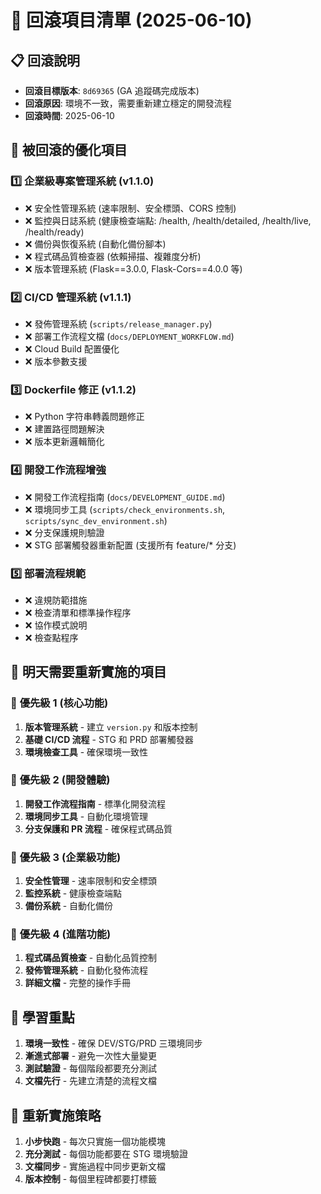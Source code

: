 # 🔄 回滾項目清單 (2025-06-10)

## 📋 回滾說明
- **回滾目標版本**: `8d69365` (GA 追蹤碼完成版本)
- **回滾原因**: 環境不一致，需要重新建立穩定的開發流程
- **回滾時間**: 2025-06-10

## 🚫 被回滾的優化項目

### 1️⃣ **企業級專案管理系統** (v1.1.0)
- ❌ 安全性管理系統 (速率限制、安全標頭、CORS 控制)
- ❌ 監控與日誌系統 (健康檢查端點: /health, /health/detailed, /health/live, /health/ready)
- ❌ 備份與恢復系統 (自動化備份腳本)
- ❌ 程式碼品質檢查器 (依賴掃描、複雜度分析)
- ❌ 版本管理系統 (Flask==3.0.0, Flask-Cors==4.0.0 等)

### 2️⃣ **CI/CD 管理系統** (v1.1.1)
- ❌ 發佈管理系統 (`scripts/release_manager.py`)
- ❌ 部署工作流程文檔 (`docs/DEPLOYMENT_WORKFLOW.md`)
- ❌ Cloud Build 配置優化
- ❌ 版本參數支援

### 3️⃣ **Dockerfile 修正** (v1.1.2)
- ❌ Python 字符串轉義問題修正
- ❌ 建置路徑問題解決
- ❌ 版本更新邏輯簡化

### 4️⃣ **開發工作流程增強**
- ❌ 開發工作流程指南 (`docs/DEVELOPMENT_GUIDE.md`)
- ❌ 環境同步工具 (`scripts/check_environments.sh`, `scripts/sync_dev_environment.sh`)
- ❌ 分支保護規則驗證
- ❌ STG 部署觸發器重新配置 (支援所有 feature/* 分支)

### 5️⃣ **部署流程規範**
- ❌ 違規防範措施
- ❌ 檢查清單和標準操作程序
- ❌ 協作模式說明
- ❌ 檢查點程序

## 🔄 明天需要重新實施的項目

### 🎯 **優先級 1 (核心功能)**
1. **版本管理系統** - 建立 `version.py` 和版本控制
2. **基礎 CI/CD 流程** - STG 和 PRD 部署觸發器
3. **環境檢查工具** - 確保環境一致性

### 🎯 **優先級 2 (開發體驗)**
1. **開發工作流程指南** - 標準化開發流程
2. **環境同步工具** - 自動化環境管理
3. **分支保護和 PR 流程** - 確保程式碼品質

### 🎯 **優先級 3 (企業級功能)**
1. **安全性管理** - 速率限制和安全標頭
2. **監控系統** - 健康檢查端點
3. **備份系統** - 自動化備份

### 🎯 **優先級 4 (進階功能)**
1. **程式碼品質檢查** - 自動化品質控制
2. **發佈管理系統** - 自動化發佈流程
3. **詳細文檔** - 完整的操作手冊

## 📝 學習重點
1. **環境一致性** - 確保 DEV/STG/PRD 三環境同步
2. **漸進式部署** - 避免一次性大量變更
3. **測試驗證** - 每個階段都要充分測試
4. **文檔先行** - 先建立清楚的流程文檔

## 🚀 重新實施策略
1. **小步快跑** - 每次只實施一個功能模塊
2. **充分測試** - 每個功能都要在 STG 環境驗證
3. **文檔同步** - 實施過程中同步更新文檔
4. **版本控制** - 每個里程碑都要打標籤 